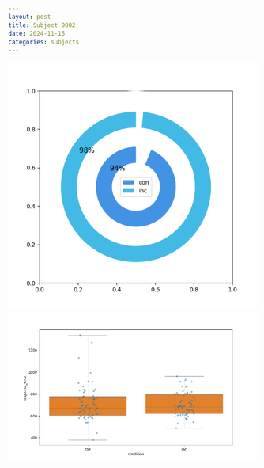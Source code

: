 ```yaml
---
layout: post
title: Subject 9002
date: 2024-11-15
categories: subjects
---
```


![](data/9002/run-7/9002_accuracy_by_condition.png)
![](data/9002/run-7/9002_rt.png)
